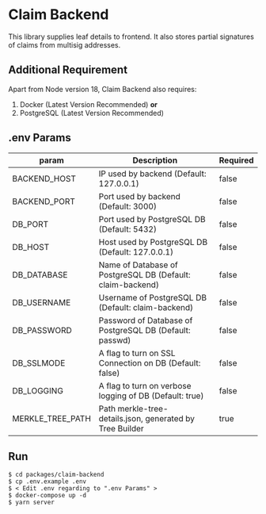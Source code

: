 # Claim Backend

This library supplies leaf details to frontend. It also stores partial signatures of claims from multisig addresses.

## Additional Requirement
Apart from Node version 18, Claim Backend also requires:

1. Docker (Latest Version Recommended) **or** 
2. PostgreSQL (Latest Version Recommended)

## .env Params

| param            | Description                                                | Required |
| ---------------- | ---------------------------------------------------------- | -------- |
| BACKEND_HOST     | IP used by backend (Default: 127.0.0.1)                    | false    |
| BACKEND_PORT     | Port used by backend (Default: 3000)                       | false    |
| DB_PORT          | Port used by PostgreSQL DB (Default: 5432)                 | false    |
| DB_HOST          | Host used by PostgreSQL DB (Default: 127.0.0.1)            | false    |
| DB_DATABASE      | Name of Database of PostgreSQL DB (Default: claim-backend) | false    |
| DB_USERNAME      | Username of PostgreSQL DB (Default: claim-backend)         | false    |
| DB_PASSWORD      | Password of Database of PostgreSQL DB (Default: passwd)    | false    |
| DB_SSLMODE       | A flag to turn on SSL Connection on DB (Default: false)    | false    |
| DB_LOGGING       | A flag to turn on verbose logging of DB (Default: true)    | false    |
| MERKLE_TREE_PATH | Path merkle-tree-details.json, generated by Tree Builder   | true     |

## Run

```
$ cd packages/claim-backend
$ cp .env.example .env
$ < Edit .env regarding to ".env Params" >
$ docker-compose up -d
$ yarn server
```
